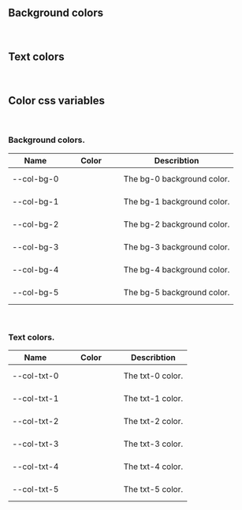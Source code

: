 ## Background colors

<hhl-live-editor title="Background colors" htmlCode='
    <template>
    <div class="flx-row flx-wrap flx-align-center p-3">
      <div class="col-bg-0">col-bg-0</div>
      <div class="col-bg-1">col-bg-1</div>
      <div class="col-bg-2">col-bg-2</div>
      <div class="col-bg-3">col-bg-3</div>
      <div class="col-bg-4">col-bg-4</div>
      <div class="col-bg-5">col-bg-5</div>
    </div>
    </template>
    <xstyle>
      div div {
        padding: 9px 0;
        margin: 4px 0;
        width: 120px;
        text-align: center; 
      }
    </xstyle>
'>
</hhl-live-editor>
<br/>

## Text colors

<hhl-live-editor title="Text colors" htmlCode='
    <template>
      <div class="flx-row flx-wrap flx-align-center p-3">
        <h3 class="col-txt-0">col-txt-0</h3>
        <h3 class="col-txt-1">col-txt-1</h3>
        <h3 class="col-txt-2">col-txt-2</h3>
        <h3 class="col-txt-3">col-txt-3</h3>
        <h3 class="col-txt-4">col-txt-4</h3>
        <h3 class="col-txt-5">col-txt-5</h3>
      </div>
    </template>
    <xstyle>
      h3 {
        padding:3px 9px;
        margin: 0;
      }
    </xstyle>
'>
</hhl-live-editor>
<br/>

## Color css variables

  <br/>

### Background colors.

| Name       | Color                                  | Describtion                |
| ---------- | -------------------------------------- | -------------------------- |
| --col-bg-0 | <div class="boxCssVar col-bg-0"></div> | The bg-0 background color. |
| --col-bg-1 | <div class="boxCssVar col-bg-1"></div> | The bg-1 background color. |
| --col-bg-2 | <div class="boxCssVar col-bg-2"></div> | The bg-2 background color. |
| --col-bg-3 | <div class="boxCssVar col-bg-3"></div> | The bg-3 background color. |
| --col-bg-4 | <div class="boxCssVar col-bg-4"></div> | The bg-4 background color. |
| --col-bg-5 | <div class="boxCssVar col-bg-5"></div> | The bg-5 background color. |

<br/>

### Text colors.

| Name        | Color                                                                    | Describtion      |
| ----------- | ------------------------------------------------------------------------ | ---------------- |
| --col-txt-0 | <div class="boxCssVar" style="background-color: var(--col-txt-0)"></div> | The txt-0 color. |
| --col-txt-1 | <div class="boxCssVar" style="background-color: var(--col-txt-1)"></div> | The txt-1 color. |
| --col-txt-2 | <div class="boxCssVar" style="background-color: var(--col-txt-2)"></div> | The txt-2 color. |
| --col-txt-3 | <div class="boxCssVar" style="background-color: var(--col-txt-3)"></div> | The txt-3 color. |
| --col-txt-4 | <div class="boxCssVar" style="background-color: var(--col-txt-4)"></div> | The txt-4 color. |
| --col-txt-5 | <div class="boxCssVar" style="background-color: var(--col-txt-5)"></div> | The txt-5 color. |

<br/>

<style>
.boxCssVar {
    height: 40px;
    width: 100px;
    display: flex;
    justify-content: center;
    align-items: center;
    margin: auto;
    box-shadow: var(--shadow-1);
}
</style>
